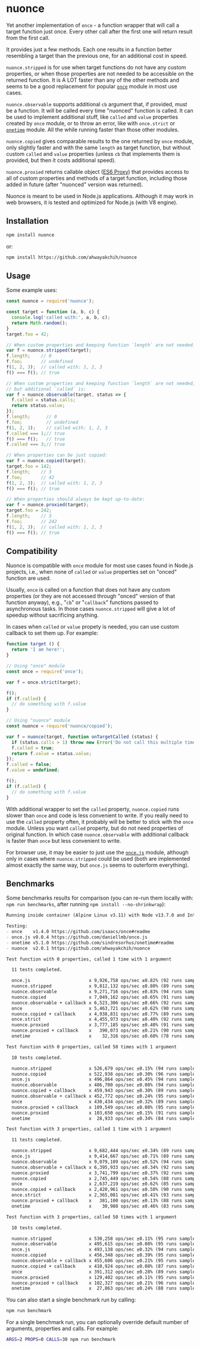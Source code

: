 nuonce
======

Yet another implementation of `once` - a function wrapper that will call a target function just once. Every other call after the first one will return result from the first call.

It provides just a few methods. Each one results in a function better resembling a target than the previous one, for an additional cost in speed.

`nuonce.stripped` is for use when target functions do not have any custom properties, or when those properties are not needed to be accessible on the returned function. It is A LOT faster than any of the other methods and seems to be a good replacement for popular [`once`](https://github.com/isaacs/once) module in most use cases.

`nuonce.observable` supports additional `cb` argument that, if provided, must be a function. It will be called every time "nuonced" function is called. It can be used to implement additional stuff, like `called` and `value` properties created by `once` module, or to throw an error, like with `once.strict` or [`onetime`](https://github.com/sindresorhus/onetime) module. All the while running faster than those other modules.

`nuonce.copied` gives comparable results to the one returned by `once` module, only slightly faster and with the same `length` as target function, but without custom `called` and `value` properties (unless `cb` that implements them is provided, but then it costs additional speed).

`nuonce.proxied` returns callable object ([ES6 Proxy](https://developer.mozilla.org/en/docs/Web/JavaScript/Reference/Global_Objects/Proxy)) that provides access to all of custom properties and methods of a target function, including those added in future (after "nuonced" version was returned).

Nuonce is meant to be used in Node.js applications. Although it may work in web browsers, it is tested and optimized for Node.js (with V8 engine).


## Installation

```sh
npm install nuonce
```

or:

```sh
npm install https://github.com/ahwayakchih/nuonce
```


## Usage

Some example uses:

```js
const nuonce = require('nuonce');

const target = function (a, b, c) {
  console.log('called with:', a, b, c);
  return Math.random();
}
target.foo = 42;

// When custom properties and keeping function `length` are not needed:
var f = nuonce.stripped(target);
f.length;    // 0
f.foo;       // undefined
f(1, 2, 3);  // called with: 1, 2, 3
f() === f(); // true

// When custom properties and keeping function `length` are not needed,
// but additional `called` is:
var f = nuonce.observable(target, status => {
  f.called = status.calls;
  return status.value;
});
f.length;      // 0
f.foo;         // undefined
f(1, 2, 3);    // called with: 1, 2, 3
f.called === 1;// true
f() === f();   // true
f.called === 3;// true

// When properties can be just copied:
var f = nuonce.copied(target);
target.foo = 142;
f.length;    // 3
f.foo;       // 42
f(1, 2, 3);  // called with: 1, 2, 3
f() === f(); // true

// When properties should always be kept up-to-date:
var f = nuonce.proxied(target);
target.foo = 242;
f.length;    // 3
f.foo;       // 242
f(1, 2, 3);  // called with: 1, 2, 3
f() === f(); // true
```


## Compatibility

Nuonce is compatible with `once` module for most use cases found in Node.js projects, i.e., when none of `called` or `value` properties set on "onced" function are used.

Usually, `once` is called on a function that does not have any custom properties (or they are not accessed through "onced" version of that function anyway), e.g., "`cb`" or "`callback`" functions passed to asynchronous tasks. In those cases `nuonce.stripped` will give a lot of speedup without sacrificing anything.

In cases when `called` or `value` propety is needed, you can use custom callback to set them up. For example:

```js
function target () {
  return 'I am here!';
}

// Using "once" module
const once = require('once');

var f = once.strict(target);

f();
if (f.called) {
  // do something with f.value
}

// Using "nuonce" module
const nuonce = require('nuonce/copied');

var f = nuonce(target, function onTargetCalled (status) {
  if (status.calls > 1) throw new Error('Do not call this multiple times');
  f.called = true;
  return f.value = status.value;
});
f.called = false;
f.value = undefined;

f();
if (f.called) {
  // do something with f.value
}
```

With additional wrapper to set the `called` property, `nuonce.copied` runs slower than `once` and code is less convenient to write. If you really need to use the `called` property often, it probably will be better to stick with the `once` module. Unless you want `called` property, but do not need properties of original function. In which case `nuonce.observable` with additional callback is faster than `once` but less convenient to write.

For browser use, it may be easier to just use the [`once.js`](https://github.com/daniellmb/once.js) module, although only in cases where `nuonce.stripped` could be used (both are implemented almost exactly the same way, but `once.js` seems to outerform everything).


## Benchmarks

Some benchmarks results for comparison (you can re-run them locally with: `npm run benchmarks`, after running `npm install --no-shrinkwrap`):

```markdown
Running inside container (Alpine Linux v3.11) with Node v13.7.0 and Intel(R) Core(TM) i7-3537U CPU @ 2.00GHz x 2

Testing:
- once    v1.4.0 https://github.com/isaacs/once#readme           
- once.js v0.0.4 https://github.com/daniellmb/once.js            
- onetime v5.1.0 https://github.com/sindresorhus/onetime#readme  
- nuonce  v2.0.1 https://github.com/ahwayakchih/nuonce           

Test function with 0 properties, called 1 time with 1 argument

  11 tests completed.

  once.js                      x 9,926,758 ops/sec ±0.82% (92 runs sampled)
  nuonce.stripped              x 9,812,132 ops/sec ±0.80% (89 runs sampled)
  nuonce.observable            x 9,271,716 ops/sec ±0.83% (94 runs sampled)
  nuonce.copied                x 7,049,162 ops/sec ±0.65% (91 runs sampled)
  nuonce.observable + callback x 6,523,306 ops/sec ±0.66% (92 runs sampled)
  once                         x 5,463,721 ops/sec ±0.62% (90 runs sampled)
  nuonce.copied + callback     x 4,938,831 ops/sec ±0.77% (89 runs sampled)
  once.strict                  x 4,455,973 ops/sec ±0.40% (92 runs sampled)
  nuonce.proxied               x 3,777,185 ops/sec ±0.40% (91 runs sampled)
  nuonce.proxied + callback    x   390,073 ops/sec ±0.21% (90 runs sampled)
  onetime                      x    32,316 ops/sec ±0.60% (78 runs sampled)

Test function with 0 properties, called 50 times with 1 argument

  10 tests completed.

  nuonce.stripped              x 526,679 ops/sec ±0.15% (94 runs sampled)
  nuonce.copied                x 522,938 ops/sec ±0.30% (96 runs sampled)
  once.js                      x 496,864 ops/sec ±0.45% (94 runs sampled)
  nuonce.observable            x 486,700 ops/sec ±0.08% (94 runs sampled)
  nuonce.copied + callback     x 459,943 ops/sec ±0.30% (89 runs sampled)
  nuonce.observable + callback x 452,772 ops/sec ±0.24% (95 runs sampled)
  once                         x 430,434 ops/sec ±0.32% (89 runs sampled)
  nuonce.proxied + callback    x 109,549 ops/sec ±0.08% (95 runs sampled)
  nuonce.proxied               x 103,650 ops/sec ±0.15% (91 runs sampled)
  onetime                      x  28,933 ops/sec ±0.34% (84 runs sampled)

Test function with 3 properties, called 1 time with 1 argument

  11 tests completed.

  nuonce.stripped              x 9,682,444 ops/sec ±0.34% (89 runs sampled)
  once.js                      x 9,414,667 ops/sec ±0.71% (89 runs sampled)
  nuonce.observable            x 9,079,109 ops/sec ±0.52% (94 runs sampled)
  nuonce.observable + callback x 6,395,933 ops/sec ±0.34% (92 runs sampled)
  nuonce.proxied               x 3,741,799 ops/sec ±0.37% (92 runs sampled)
  nuonce.copied                x 2,745,449 ops/sec ±0.54% (88 runs sampled)
  once                         x 2,637,219 ops/sec ±0.62% (85 runs sampled)
  nuonce.copied + callback     x 2,420,961 ops/sec ±0.50% (90 runs sampled)
  once.strict                  x 2,365,081 ops/sec ±0.41% (93 runs sampled)
  nuonce.proxied + callback    x   381,100 ops/sec ±0.13% (88 runs sampled)
  onetime                      x    30,988 ops/sec ±0.46% (83 runs sampled)

Test function with 3 properties, called 50 times with 1 argument

  10 tests completed.

  nuonce.stripped              x 530,258 ops/sec ±0.11% (95 runs sampled)
  nuonce.observable            x 495,615 ops/sec ±0.08% (95 runs sampled)
  once.js                      x 493,138 ops/sec ±0.32% (94 runs sampled)
  nuonce.copied                x 456,348 ops/sec ±0.39% (95 runs sampled)
  nuonce.observable + callback x 455,606 ops/sec ±0.21% (95 runs sampled)
  nuonce.copied + callback     x 410,924 ops/sec ±0.08% (87 runs sampled)
  once                         x 391,312 ops/sec ±0.28% (89 runs sampled)
  nuonce.proxied               x 129,402 ops/sec ±0.11% (95 runs sampled)
  nuonce.proxied + callback    x 102,327 ops/sec ±0.21% (96 runs sampled)
  onetime                      x  27,863 ops/sec ±0.24% (88 runs sampled)
```

You can also start a single benchmark run by calling:

```sh
npm run benchmark
```

For a single benchmark run, you can optionally override default number of arguments, properties and calls. For example:

```sh
ARGS=2 PROPS=0 CALLS=30 npm run benchmark
```
